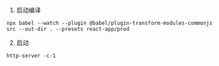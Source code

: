 1. 启动编译
```
npx babel --watch --plugin @babel/plugin-transform-modules-commonjs src --out-dir . --presets react-app/prod
```

2. 启动
```
http-server -c-1
```
